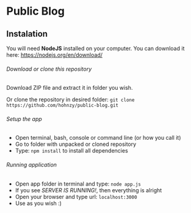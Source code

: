 # Public Blog
## Instalation

You will need **NodeJS** installed on your computer. You can download it here:
https://nodejs.org/en/download/

###### Download or clone this repository
Download ZIP file and extract it in folder you wish.

Or clone the repository in desired folder:
`git clone https://github.com/hohnzy/public-blog.git`

###### Setup the app

* Open terminal, bash, console or command line (or how you call it)
* Go to folder with unpacked or cloned repository
* Type: `npm install` to install all dependencies

###### Running application
* Open app folder in terminal and type: `node app.js`
* If you see *SERVER IS RUNNING!*, then everything is alright
* Open your browser and type url: `localhost:3000`
* Use as you wish :)